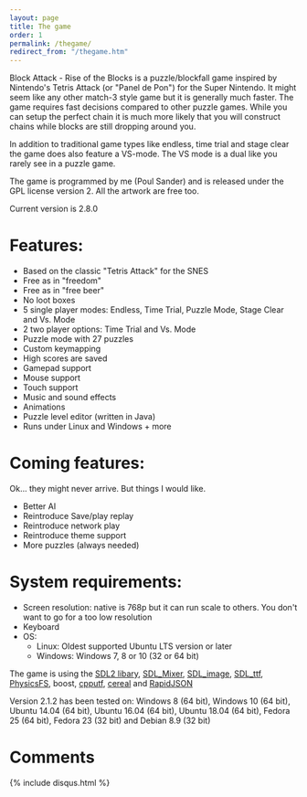 ```yaml
---
layout: page
title: The game
order: 1
permalink: /thegame/
redirect_from: "/thegame.htm"
---
```

Block Attack - Rise of the Blocks is a puzzle/blockfall game inspired by Nintendo's Tetris Attack (or "Panel de Pon") for the Super Nintendo. It might seem like any other match-3 style game but it is generally much faster. The game requires fast decisions compared to other puzzle games. While you can setup the perfect chain it is much more likely that you will construct chains while blocks are still dropping around you.

In addition to traditional game types like endless, time trial and stage clear the game does also feature a VS-mode. The VS mode is a dual like you rarely see in a puzzle game.

The game is programmed by me (Poul Sander) and is released under the GPL license version 2.
All the artwork are free too.


Current version is 2.8.0

# Features:

  * Based on the classic "Tetris Attack" for the SNES
  * Free as in "freedom"
  * Free as in "free beer"
  * No loot boxes
  * 5 single player modes: Endless, Time Trial, Puzzle Mode, Stage Clear and Vs. Mode
  * 2 two player options: Time Trial and Vs. Mode
  * Puzzle mode with 27 puzzles
  * Custom keymapping
  * High scores are saved
  * Gamepad support
  * Mouse support
  * Touch support
  * Music and sound effects
  * Animations
  * Puzzle level editor (written in Java)
  * Runs under Linux and Windows + more

# Coming features:
Ok... they might never arrive. But things I would like.

  * Better AI
  * Reintroduce Save/play replay
  * Reintroduce network play
  * Reintroduce theme support
  * More puzzles (always needed)

# System requirements:

  * Screen resolution: native is 768p but it can run scale to others. You don't want to go for a too low resolution
  * Keyboard
  * OS:
    * Linux: Oldest supported Ubuntu LTS version or later
    * Windows: Windows 7, 8 or 10 (32 or 64 bit)

The game is using the [SDL2 libary](http://www.libsdl.org/), [SDL_Mixer](http://www.libsdl.org/projects/SDL_mixer), [SDL_image](http://www.libsdl.org/projects/SDL_image/), [SDL_ttf](https://www.libsdl.org/projects/SDL_ttf/), [PhysicsFS](https://icculus.org/physfs/), boost, [cpputf](http://utfcpp.sourceforge.net/), [cereal](https://uscilab.github.io/cereal/) and [RapidJSON](http://rapidjson.org)

Version 2.1.2 has been tested on: Windows 8 (64 bit), Windows 10 (64 bit), Ubuntu 14.04 (64 bit), Ubuntu 16.04 (64 bit), Ubuntu 18.04 (64 bit), Fedora 25 (64 bit), Fedora 23 (32 bit) and Debian 8.9 (32 bit)

# Comments

{% include disqus.html %}
